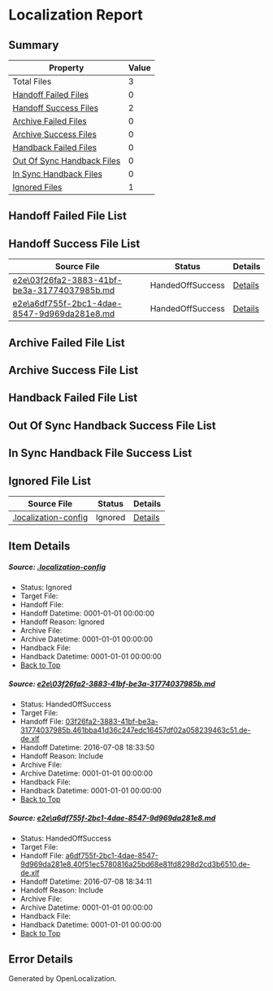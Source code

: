 # <a name='report-top'></a> Localization Report

## Summary
 Property | Value 
 -------- | ----- 
 Total Files | 3
[ Handoff Failed Files ](#handoff-failed-list)| 0
[ Handoff Success Files ](#handoff-success-list)| 2
[ Archive Failed Files ](#archive-failed-list)| 0
[ Archive Success Files ](#archive-success-list)| 0
[ Handback Failed Files ](#handback-failed-list)| 0
[ Out Of Sync Handback Files ](#outofsync-handback-success-list)| 0
[ In Sync Handback Files ](#insync-handback-success-list)| 0
[ Ignored Files ](#ignored-list)| 1

## <a name='handoff-failed-list'></a> Handoff Failed File List

## <a name='handoff-success-list'></a> Handoff Success File List
 Source File | Status | Details 
 ----------- | ------ | ------- 
 [e2e\03f26fa2-3883-41bf-be3a-31774037985b.md](https://github.com/OpenLocalizationTestOrg/oltest/blob/070e0bad799456404c9997ce47df3ca43e481017/e2e/03f26fa2-3883-41bf-be3a-31774037985b.md) | HandedOffSuccess | [Details](#d6eed12adca55c1e6866136c7cf9d38b58239f3c1)
 [e2e\a6df755f-2bc1-4dae-8547-9d969da281e8.md](https://github.com/OpenLocalizationTestOrg/oltest/blob/481ed384bf02e88092c67bbbf29ca36187af52e8/e2e/a6df755f-2bc1-4dae-8547-9d969da281e8.md) | HandedOffSuccess | [Details](#206213bbde1978ca0db05c2a194b015026671f172)

## <a name='archive-failed-list'></a> Archive Failed File List

## <a name='archive-success-list'></a> Archive Success File List

## <a name='handback-failed-list'></a> Handback Failed File List

## <a name='outofsync-handback-success-list'></a> Out Of Sync Handback Success File List

## <a name='insync-handback-success-list'></a> In Sync Handback File Success List

## <a name='ignored-list'></a> Ignored File List
 Source File | Status | Details 
 ----------- | ------ | ------- 
 [.localization-config](https://github.com/OpenLocalizationTestOrg/oltest/blob/481ed384bf02e88092c67bbbf29ca36187af52e8/.localization-config) | Ignored | [Details](#3d4f252ac210baf56311d7e97dcc2db10974dbd20)

## Item Details
##### <a name='3d4f252ac210baf56311d7e97dcc2db10974dbd20'></a> Source: [.localization-config](https://github.com/OpenLocalizationTestOrg/oltest/blob/481ed384bf02e88092c67bbbf29ca36187af52e8/.localization-config)
* Status: Ignored
* Target File: 
* Handoff File: 
* Handoff Datetime: 0001-01-01 00:00:00
* Handoff Reason: Ignored
* Archive File: 
* Archive Datetime: 0001-01-01 00:00:00
* Handback File: 
* Handback Datetime: 0001-01-01 00:00:00
* [Back to Top](#report-top)

##### <a name='d6eed12adca55c1e6866136c7cf9d38b58239f3c1'></a> Source: [e2e\03f26fa2-3883-41bf-be3a-31774037985b.md](https://github.com/OpenLocalizationTestOrg/oltest/blob/070e0bad799456404c9997ce47df3ca43e481017/e2e/03f26fa2-3883-41bf-be3a-31774037985b.md)
* Status: HandedOffSuccess
* Target File: 
* Handoff File: [03f26fa2-3883-41bf-be3a-31774037985b.461bba41d36c247edc16457df02a058239463c51.de-de.xlf](https://github.com/OpenLocalizationTestOrg/olhandoff-e2e/blob/6a8a48ffcc892fd4a61cdb7f2866f8a26d8f61c5/ol-handoff/OpenLocalizationTestOrg/oltest-dede-fly/ci/ht/03f26fa2-3883-41bf-be3a-31774037985b.461bba41d36c247edc16457df02a058239463c51.de-de.xlf)
* Handoff Datetime: 2016-07-08 18:33:50
* Handoff Reason: Include
* Archive File: 
* Archive Datetime: 0001-01-01 00:00:00
* Handback File: 
* Handback Datetime: 0001-01-01 00:00:00
* [Back to Top](#report-top)

##### <a name='206213bbde1978ca0db05c2a194b015026671f172'></a> Source: [e2e\a6df755f-2bc1-4dae-8547-9d969da281e8.md](https://github.com/OpenLocalizationTestOrg/oltest/blob/481ed384bf02e88092c67bbbf29ca36187af52e8/e2e/a6df755f-2bc1-4dae-8547-9d969da281e8.md)
* Status: HandedOffSuccess
* Target File: 
* Handoff File: [a6df755f-2bc1-4dae-8547-9d969da281e8.40f51ec5780816a25bd68e81fd8298d2cd3b6510.de-de.xlf](https://github.com/OpenLocalizationTestOrg/olhandoff-e2e/blob/864a5f412eb9fb2336883130beefb825417f1a8d/ol-handoff/OpenLocalizationTestOrg/oltest-dede-fly/ci/ht/a6df755f-2bc1-4dae-8547-9d969da281e8.40f51ec5780816a25bd68e81fd8298d2cd3b6510.de-de.xlf)
* Handoff Datetime: 2016-07-08 18:34:11
* Handoff Reason: Include
* Archive File: 
* Archive Datetime: 0001-01-01 00:00:00
* Handback File: 
* Handback Datetime: 0001-01-01 00:00:00
* [Back to Top](#report-top)


## Error Details

Generated by OpenLocalization.
